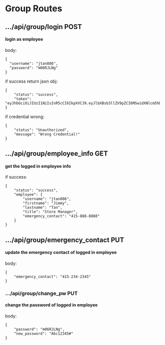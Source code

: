 # Group Routes

## .../api/group/login POST

#### login as employee

body:

```
{
  "username": "jtan886",
  "password": "m06RJLNg"
}
```

if success return json obj:

```
{
    "status": "success",
    "token": "eyJhbGciOiJIUzI1NiIsInR5cCI6IkpXVCJ9.eyJlbXBsb3llZV9pZCI6MSwidXNlcm5hbWUiOiJqdGFuODg2IiwiaWF0IjoxNjQ0MDc5MDUxLCJleHAiOjE2NDQwODI2NTF9.uspBIT4b8F_RVM4qtJgCb74Ez9pLFlmuIKdNr1bDLvI"
}
```

if credential wrong:

```
{
    "status": "Unauthorized",
    "message": "Wrong Credential!"
}
```

## .../api/group/employee_info GET

#### get the logged in employee info

if success:

```
{
    "status": "success",
    "employee": {
        "username": "jtan886",
        "firstname": "Jimmy",
        "lastname": "Tan",
        "title": "Store Manager",
        "emergency_contact": "415-888-8888"
    }
}
```

## .../api/group/emergency_contact PUT

#### update the emergency contact of logged in employee

body:

```
{
    "emergency_contact": "415-234-2345"
}
```

### .../api/group/change_pw PUT

#### change the password of logged in employee

body:

```
{
    "password": "m06RJLNg",
    "new_password": "Abc12345#"
}
```

